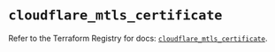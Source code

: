 # `cloudflare_mtls_certificate`

Refer to the Terraform Registry for docs: [`cloudflare_mtls_certificate`](https://registry.terraform.io/providers/cloudflare/cloudflare/4.26.0/docs/resources/mtls_certificate).
